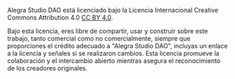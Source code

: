 Alegra Studio DAO está licenciado bajo la Licencia Internacional Creative Commons Attribution 4.0 [CC BY 4.0](https://creativecommons.org/licenses/by/4.0/).

Bajo esta licencia, eres libre de compartir, usar y construir sobre este trabajo, tanto comercial como no comercialmente, siempre que proporciones el crédito adecuado a "Alegra Studio DAO", incluyas un enlace a la licencia y señales si se realizaron cambios. Esta licencia promueve la colaboración y el intercambio abierto mientras asegura el reconocimiento de los creadores originales.
